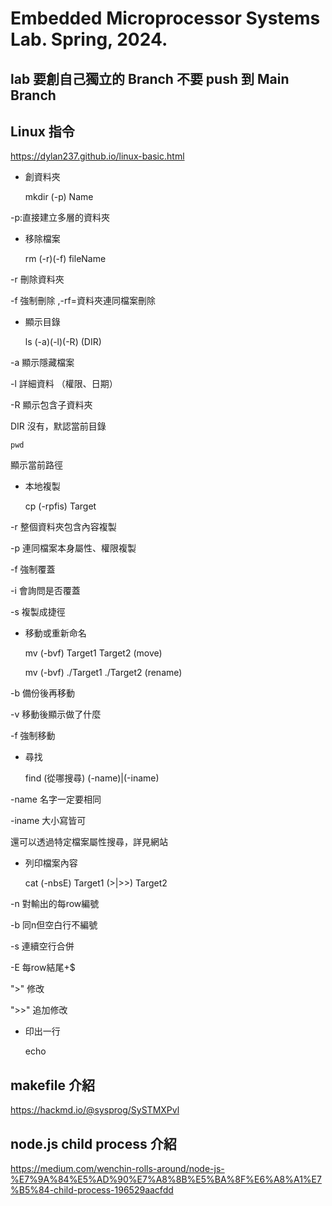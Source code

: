 # Embedded Microprocessor Systems Lab. Spring, 2024.
## lab  要創自己獨立的 Branch 不要 push 到 Main Branch 


## Linux 指令

https://dylan237.github.io/linux-basic.html

 * 創資料夾

    mkdir (-p) Name

-p:直接建立多層的資料夾

 * 移除檔案

    rm (-r)(-f) fileName

-r 刪除資料夾

-f 強制刪除 ,-rf=資料夾連同檔案刪除

 * 顯示目錄
   
    ls (-a)(-l)(-R) (DIR)

-a 顯示隱藏檔案

-l 詳細資料 （權限、日期）

-R 顯示包含子資料夾

DIR 沒有，默認當前目錄

    pwd

顯示當前路徑

 * 本地複製
  
    cp (-rpfis) Target

-r 整個資料夾包含內容複製

-p 連同檔案本身屬性、權限複製

-f 強制覆蓋

-i 會詢問是否覆蓋

-s 複製成捷徑

 * 移動或重新命名

    mv (-bvf) Target1 Target2 (move)

    mv (-bvf) ./Target1 ./Target2 (rename)

-b 備份後再移動

-v 移動後顯示做了什麼

-f 強制移動

 * 尋找

    find (從哪搜尋) (-name)|(-iname) <Target in string form>

-name 名字一定要相同

-iname 大小寫皆可

還可以透過特定檔案屬性搜尋，詳見網站

 * 列印檔案內容

    cat (-nbsE) Target1 (>|>>) Target2

-n 對輸出的每row編號

-b 同n但空白行不編號

-s 連續空行合併

-E 每row結尾+$

">" 修改

">>" 追加修改

 * 印出一行

    echo 




## makefile 介紹

https://hackmd.io/@sysprog/SySTMXPvl

## node.js child process 介紹

https://medium.com/wenchin-rolls-around/node-js-%E7%9A%84%E5%AD%90%E7%A8%8B%E5%BA%8F%E6%A8%A1%E7%B5%84-child-process-196529aacfdd